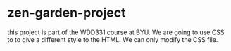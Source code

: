 # zen-garden-project
this project is part of the WDD331 course at BYU. We are going to use CSS to to give a different style to the HTML. 
We can only modify the CSS file. 
